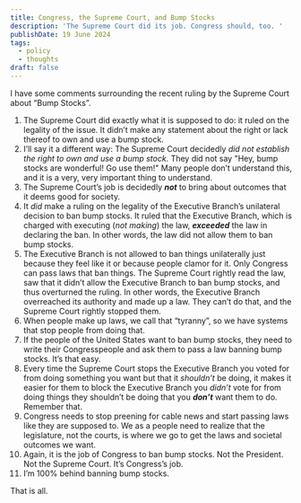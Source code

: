```yaml
---
title: Congress, the Supreme Court, and Bump Stocks
description: 'The Supreme Court did its job. Congress should, too. '
publishDate: 19 June 2024
tags:
  - policy
  - thoughts
draft: false
---
```


I have some comments surrounding the recent ruling by the Supreme Court about “Bump Stocks”.

1. The Supreme Court did exactly what it is supposed to do: it ruled on the legality of the issue. It didn’t make any statement about the right or lack thereof to own and use a bump stock.
2. I’ll say it a different way: The Supreme Court decidedly _did not establish the right to own and use a bump stock._ They did not say "Hey, bump stocks are wonderful! Go use them!" Many people don’t understand this, and it is a very, very important thing to understand.
3. The Supreme Court’s job is decidedly **_not_** to bring about outcomes that it deems good for society.
4. It _did_ make a ruling on the legality of the Executive Branch’s unilateral decision to ban bump stocks. It ruled that the Executive Branch, which is charged with executing (_not making_) the law, **_exceeded_** the law in declaring the ban. In other words, the law did not allow them to ban bump stocks.
5. The Executive Branch is not allowed to ban things unilaterally just because they feel like it or because people clamor for it. Only Congress can pass laws that ban things. The Supreme Court rightly read the law, saw that it didn’t allow the Executive Branch to ban bump stocks, and thus overturned the ruling. In other words, the Executive Branch overreached its authority and made up a law. They can’t do that, and the Supreme Court rightly stopped them.
6. When people make up laws, we call that “tyranny”, so we have systems that stop people from doing that.
7. If the people of the United States want to ban bump stocks, they need to write their Congresspeople and ask them to pass a law banning bump stocks. It’s that easy.
8. Every time the Supreme Court stops the Executive Branch you voted for from doing something you want but that it _shouldn’t_ be doing, it makes it easier for them to block the Executive Branch you _didn’t_ vote for from doing things they shouldn’t be doing that you **_don’t_** want them to do. Remember that.
9. Congress needs to stop preening for cable news and start passing laws like they are supposed to. We as a people need to realize that the legislature, not the courts, is where we go to get the laws and societal outcomes we want.
10. Again, it is the job of Congress to ban bump stocks. Not the President. Not the Supreme Court. It’s Congress’s job.
11. I’m 100% behind banning bump stocks.

That is all.
